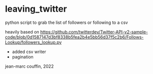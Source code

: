 # leaving_twitter
python script to grab the list of followers or following to a csv

heavily based on https://github.com/twitterdev/Twitter-API-v2-sample-code/blob/0d1587147d3bf8338b5fea2b4e5bb56d37f5c2b6/Follows-Lookup/followers_lookup.py

- added csv writer 
- pagination

jean-marc couffin, 2022
